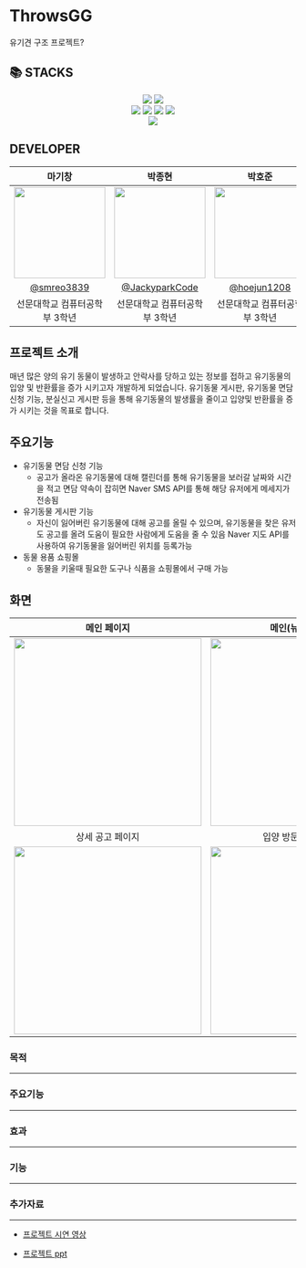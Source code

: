# ThrowsGG
유기견 구조 프로젝트?

## 📚 STACKS
<div align=center> 
  <img src="https://img.shields.io/badge/java-007396?style=for-the-badge&logo=java&logoColor=white"> 
  <img src="https://img.shields.io/badge/python-3776AB?style=for-the-badge&logo=python&logoColor=white"> 
  <br>
  <img src="https://img.shields.io/badge/html5-E34F26?style=for-the-badge&logo=html5&logoColor=white"> 
  <img src="https://img.shields.io/badge/css-1572B6?style=for-the-badge&logo=css3&logoColor=white"> 
  <img src="https://img.shields.io/badge/javascript-F7DF1E?style=for-the-badge&logo=javascript&logoColor=black"> 
  <img src="https://img.shields.io/badge/jquery-0769AD?style=for-the-badge&logo=jquery&logoColor=white">
  <br>
  <img src="https://img.shields.io/badge/mysql-4479A1?style=for-the-badge&logo=mysql&logoColor=white"> 
</div>

## DEVELOPER

|      마기창      |          박종현         |       박호준         |       황기연         |                                                                                                               
| :------------------------------------------------------------------------------: | :---------------------------------------------------------------------------------------------------------------------------------------------------: | :---------------------------------------------------------------------------------------------------------------------------------------------------------------------------------------------------: | :---------------------------------------------------------------------------------------------------------------------------------------------------------------------------------------------------: | 
|  <img width="160px" src="https://github.com/ThrowsGG/ThrowsGG/assets/101163897/c3089ae3-5dc5-4ae2-b725-df2e52c876b4" />  |        <img width="160px" src="https://github.com/ThrowsGG/ThrowsGG/assets/101163897/10322482-ae06-49b0-abd3-1f56e2d81c49" />       |      <img width="160px" src="https://github.com/ThrowsGG/ThrowsGG/assets/101163897/99dad46f-ee54-4302-8252-c0627d0bac4c" />      |      <img width="160px" src="https://github.com/ThrowsGG/ThrowsGG/assets/101163897/2b214a6b-44fb-441d-8045-8362f8ba143e" />     |
|   [@smreo3839](https://github.com/smreo3839)    |    [@JackyparkCode](https://github.com/JackyparkCode)  | [@hoejun1208](https://github.com/hoejun1208)  | [@GiyeonHwang](https://github.com/GiyeonHwang)  |
| 선문대학교 컴퓨터공학부 3학년 | 선문대학교 컴퓨터공학부 3학년 | 선문대학교 컴퓨터공학부 3학년 | 선문대학교 컴퓨터공학부 3학년 |

## 프로젝트 소개
매년 많은 양의 유기 동물이 발생하고 안락사를 당하고 있는 정보를 접하고 유기동물의 입양 및 반환률을 증가 시키고자 개발하게 되었습니다.
유기동물 게시판, 유기동물 면담 신청 기능, 분실신고 게시판 등을 통해 유기동물의 발생률을 줄이고 입양및 반환률을 증가 시키는 것을 목표로 합니다.

## 주요기능
- 유기동물 면담 신청 기능
  - 공고가 올라온 유기동물에 대해 캘린더를 통해 유기동물을 보러갈 날짜와 시간을 적고 면담
    약속이 잡히면 Naver SMS API를 통해 해당 유저에게 메세지가 전송됨
- 유기동물 게시판 기능
  - 자신이 잃어버린 유기동물에 대해 공고를 올릴 수 있으며, 유기동물을 찾은 유저도 공고를 올려 도움이 필요한 사람에게 도움을 줄 수 있음
    Naver 지도 API를 사용하여 유기동물을 잃어버린 위치를 등록가능
- 동물 용품 쇼핑몰
  - 동물을 키울때 필요한 도구나 식품을 쇼핑몰에서 구매 가능  

## 화면
| 메인 페이지  |  메인(뉴스 크롤링)   | 유기 동물 공고 페이지 |
| :------------: | :------------: |:------------:|
| <img width="329" src="https://github.com/ThrowsGG/ThrowsGG/assets/101163897/91100243-9d76-4540-92fb-0cbb74cb53e3"/> |<img width="329" src="https://github.com/ThrowsGG/ThrowsGG/assets/101163897/55a2a85a-1cb3-4381-9354-6cec6e7e1a55"/> | <img width="329" src="https://github.com/ThrowsGG/ThrowsGG/assets/101163897/8124b790-ca53-4534-9aa6-c9004ef72a2b"/> |
| 상세 공고 페이지  |  입양 방문 신청 페이지  |  |
| <img width="329" src="https://github.com/ThrowsGG/ThrowsGG/assets/101163897/91100243-9d76-4540-92fb-0cbb74cb53e3"/> |<img width="329" src="https://github.com/ThrowsGG/ThrowsGG/assets/101163897/55a2a85a-1cb3-4381-9354-6cec6e7e1a55"/> | <img width="329" src="https://github.com/ThrowsGG/ThrowsGG/assets/101163897/8124b790-ca53-4534-9aa6-c9004ef72a2b"/> |



### 목적
---

### 주요기능
---

### 효과 
---

### 기능
---

### 추가자료
---
- [프로젝트 시연 영상](https://youtu.be/Nu6_a8H0X6w?feature=shared)

- [프로젝트 ppt](https://docs.google.com/presentation/d/1-45hcPYMcmnSKZY_n7l1tksZjqAmdXwmWltTyFJahb0/edit#slide=id.p1)


